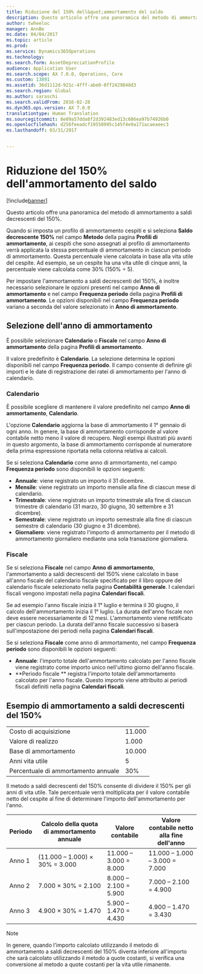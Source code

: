 ```yaml
---
title: Riduzione del 150% dell&quot;ammortamento del saldo
description: Questo articolo offre una panoramica del metodo di ammortamento a saldi decrescenti del 150%.
author: twheeloc
manager: AnnBe
ms.date: 04/04/2017
ms.topic: article
ms.prod: 
ms.service: Dynamics365Operations
ms.technology: 
ms.search.form: AssetDepreciationProfile
audience: Application User
ms.search.scope: AX 7.0.0, Operations, Core
ms.custom: 13891
ms.assetid: 36d1112d-921c-4fff-abe0-0ff2429848d3
ms.search.region: Global
ms.author: saraschi
ms.search.validFrom: 2016-02-28
ms.dyn365.ops.version: AX 7.0.0
translationtype: Human Translation
ms.sourcegitcommit: 8e89a57dda8f2d392483ed13c686ea97b74926b0
ms.openlocfilehash: d256feeadcf19550995c145f4e9a171acaeaeec3
ms.lasthandoff: 03/31/2017


---
```


# <a name="150-percent-reducing-balance-depreciation"></a>Riduzione del 150% dell'ammortamento del saldo

[!include[banner](../includes/banner.md)]


Questo articolo offre una panoramica del metodo di ammortamento a saldi decrescenti del 150%.

Quando si imposta un profilo di ammortamento cespiti e si seleziona **Saldo decrescente 150%** nel campo **Metodo** della pagina **Profili di ammortamento**, ai cespiti che sono assegnati al profilo di ammortamento verrà applicata la stessa percentuale di ammortamento in ciascun periodo di ammortamento. Questa percentuale viene calcolata in base alla vita utile del cespite. Ad esempio, se un cespite ha una vita utile di cinque anni, la percentuale viene calcolata come 30% (150% ÷ 5). 

Per impostare l'ammortamento a saldi decrescenti del 150%, è inoltre necessario selezionare le opzioni presenti nel campo **Anno di ammortamento** e nel campo **Frequenza periodo** della pagina **Profili di ammortamento**. Le opzioni disponibili nel campo **Frequenza periodo** variano a seconda del valore selezionato in **Anno di ammortamento**.

## <a name="selection-of-depreciation-year"></a>Selezione dell'anno di ammortamento
È possibile selezionare **Calendario** o **Fiscale** nel campo **Anno di ammortamento** della pagina **Profili di ammortamento**. 

Il valore predefinito è **Calendario**. La selezione determina le opzioni disponibili nel campo **Frequenza periodo**. Il campo consente di definire gli importi e le date di registrazione dei ratei di ammortamento per l'anno di calendario.

### <a name="calendar"></a>Calendario

È possibile scegliere di mantenere il valore predefinito nel campo **Anno di ammortamento**, **Calendario**. 

L'opzione **Calendario** aggiorna la base di ammortamento il 1° gennaio di ogni anno. In genere, la base di ammortamento corrisponde al valore contabile netto meno il valore di recupero. Negli esempi illustrati più avanti in questo argomento, la base di ammortamento corrisponde al numeratore della prima espressione riportata nella colonna relativa ai calcoli. 

Se si seleziona **Calendario** come anno di ammortamento, nel campo **Frequenza periodo** sono disponibili le opzioni seguenti:

-   **Annuale**: viene registrato un importo il 31 dicembre.
-   **Mensile**: viene registrato un importo mensile alla fine di ciascun mese di calendario.
-   **Trimestrale**: viene registrato un importo trimestrale alla fine di ciascun trimestre di calendario (31 marzo, 30 giugno, 30 settembre e 31 dicembre).
-   **Semestrale**: viene registrato un importo semestrale alla fine di ciascun semestre di calendario (30 giugno e 31 dicembre).
-   **Giornaliero**: viene registrato l'importo di ammortamento per il metodo di ammortamento giornaliero mediante una sola transazione giornaliera.

### <a name="fiscal"></a>Fiscale

Se si seleziona **Fiscale** nel campo **Anno di ammortamento**, l'ammortamento a saldi decrescenti del 150% viene calcolato in base all'anno fiscale del calendario fiscale specificato per il libro oppure del calendario fiscale selezionato nella pagina **Contabilità generale**. I calendari fiscali vengono impostati nella pagina **Calendari fiscali**. 

Se ad esempio l'anno fiscale inizia il 1° luglio e termina il 30 giugno, il calcolo dell'ammortamento inizia il 1° luglio. La durata dell'anno fiscale non deve essere necessariamente di 12 mesi. L'ammortamento viene rettificato per ciascun periodo. La durata dell'anno fiscale successivo si baserà sull'impostazione dei periodi nella pagina **Calendari fiscali**. 

Se si seleziona **Fiscale** come anno di ammortamento, nel campo **Frequenza periodo** sono disponibili le opzioni seguenti:

-   **Annuale**: l'importo totale dell'ammortamento calcolato per l'anno fiscale viene registrato come importo unico nell'ultimo giorno dell'anno fiscale.
-   **Periodo fiscale ** registra l'importo totale dell'ammortamento calcolato per l'anno fiscale. Questo importo viene attribuito ai periodi fiscali definiti nella pagina **Calendari fiscali**.

## <a name="example-of-150-reducing-balance-depreciation"></a>Esempio di ammortamento a saldi decrescenti del 150%
|                                |        |
|--------------------------------|--------|
| Costo di acquisizione               | 11.000 |
| Valore di realizzo                  | 1.000  |
| Base di ammortamento              | 10.000 |
| Anni vita utile             | 5      |
| Percentuale di ammortamento annuale | 30%    |

Il metodo a saldi decrescenti del 150% consente di dividere il 150% per gli anni di vita utile. Tale percentuale verrà moltiplicata per il valore contabile netto del cespite al fine di determinare l'importo dell'ammortamento per l'anno.

| Periodo | Calcolo della quota di ammortamento annuale | Valore contabile             | Valore contabile netto alla fine dell'anno |
|--------|-----------------------------------------------|------------------------|---------------------------------------|
| Anno 1 | (11.000 – 1.000) × 30% = 3.000                | 11.000 – 3.000 = 8.000 | 11.000 – 1.000 – 3.000 = 7.000        |
| Anno 2 | 7.000 × 30% = 2.100                           | 8.000 – 2.100 = 5.900  | 7.000 – 2.100 = 4.900                 |
| Anno 3 | 4.900 × 30% = 1.470                           | 5.900 – 1.470 = 4.430  | 4.900 – 1.470 = 3.430                 |

> [!NOTE]
> In genere, quando l'importo calcolato utilizzando il metodo di ammortamento a saldi decrescenti del 150% diventa inferiore all'importo che sarà calcolato utilizzando il metodo a quote costanti, si verifica una conversione al metodo a quote costanti per la vita utile rimanente.




